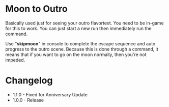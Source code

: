 ﻿# Moon to Outro
Basically used just for seeing your outro flavortext. You need to be in-game for this to work. You can just start a new run then immediately run the command.

Use "**skipmoon**" in console to complete the escape sequence and auto progress to the outro scene. Because this is done through a command, it means that if you want to go on the moon normally, then you're not impeded.

# Changelog
* 1.1.0 - Fixed for Anniversary Update
* 1.0.0 - Release
